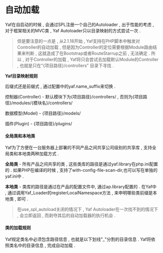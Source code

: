 # 自动加载

Yaf在自启动的时候 , 会通过SPL注册一个自己的Autoloader , 出于性能的考虑 , 对于框架相关的MVC类 , Yaf Autoloader只以目录映射的方式尝试一次 .

> 但是要注意的一点是 , 从2.1.18开始 , Yaf支持在PHP脚本中触发对Controller的自动加载 , 但是因为Controller的定位需要根据Module路由结果来判断 , 这就造成了在Bootstrap或者RouteStarrup之前 , 无法确定 . 所以 , 对于Controller的加载 , Yaf将只会尝试去加载默认Module的Controller , 也就是只在"{项目路径}/controllers" 目录下寻找 .

**Yaf目录映射规则**

后缀式还是前缀式 , 通过配置中的yaf.name\_suffix来切换 .

控制器\(Controller\) - 默认模块下为{项目路径}/controllers/ , 否则为{项目路径}/modules/{模块名}/controllers/

数据模型\(Model\) - {项目路径}/models/

插件\(Plugin\) - {项目路径}/plugins/

#### 全局类和本地类

Yaf为了方便在一台服务器上部署的不同产品之间共享公司级别的共享库 , 支持全局类和本地类两种加载方式 .

**全局类** - 所有产品之间共享的类 , 这些类库的路径是通过yaf.library在php.ini配置的 . 如果PHP在编译的时候 , 支持了with-config-file-scan-dir,也可以写在单独的yaf.ini中 .

**本地类** - 类库的路径是通过在产品的配置文件中, 通过ap.library配置的 . 在Yaf中 , 通过调用Yaf\_Loader的registerLocalNamespace方法 , 来申明哪些类前缀是本地类 , 即可 .

> 在use\_spl\_autoload关闭的情况下 , Yaf Autoloader在一次找不到的情况下 , 会立即返回 , 而剥夺其后的自动加载器的执行机会 .

#### 类的加载规则

Yaf规定类名中必须包含路径信息 , 也就是以下划线"\_"分割的目录信息 . Yaf将依照类名中的目录信息 , 完成自动加载 . 




